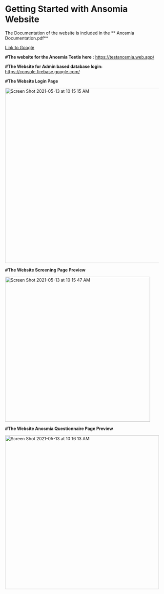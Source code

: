 # Getting Started with Ansomia Website

The Documentation of the website is included in the ** Anosmia Documentation.pdf**

[Link to Google](https://www.google.com)

**#The website for the Anosmia Testis here :** https://testanosmia.web.app/

**#The Website for Admin based database login:** https://console.firebase.google.com/

**#The Website Login Page**

<img width="574" alt="Screen Shot 2021-05-13 at 10 15 15 AM" src="https://user-images.githubusercontent.com/42656760/118154304-1dd6ff00-b3d4-11eb-8f82-1710c911e13d.png">

**#The Website Screening Page Preview**

<img width="475" alt="Screen Shot 2021-05-13 at 10 15 47 AM" src="https://user-images.githubusercontent.com/42656760/118154368-32b39280-b3d4-11eb-80de-2beda52cd397.png">

**#The Website Anosmia Questionnaire Page Preview**

<img width="504" alt="Screen Shot 2021-05-13 at 10 16 13 AM" src="https://user-images.githubusercontent.com/42656760/118154419-419a4500-b3d4-11eb-96cf-acce025376ca.png">
